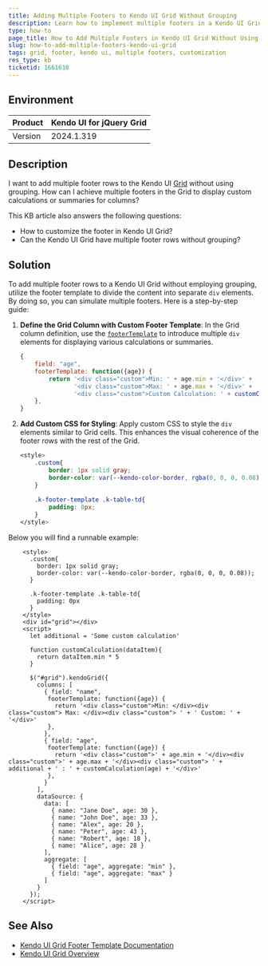 ```yaml
---
title: Adding Multiple Footers to Kendo UI Grid Without Grouping
description: Learn how to implement multiple footers in a Kendo UI Grid without using grouping.
type: how-to
page_title: How to Add Multiple Footers in Kendo UI Grid Without Using Grouping
slug: how-to-add-multiple-footers-kendo-ui-grid
tags: grid, footer, kendo ui, multiple footers, customization
res_type: kb
ticketid: 1661610
---
```


## Environment

| Product | Kendo UI for jQuery Grid |
| --- | --- |
| Version | 2024.1.319 |

## Description

I want to add multiple footer rows to the Kendo UI [Grid](https://docs.telerik.com/kendo-ui/api/javascript/ui/grid) without using grouping. How can I achieve multiple footers in the Grid to display custom calculations or summaries for columns?

This KB article also answers the following questions:
- How to customize the footer in Kendo UI Grid?
- Can the Kendo UI Grid have multiple footer rows without grouping?

## Solution

To add multiple footer rows to a Kendo UI Grid without employing grouping, utilize the footer template to divide the content into separate `div` elements. By doing so, you can simulate multiple footers. Here is a step-by-step guide:

1. **Define the Grid Column with Custom Footer Template**: In the Grid column definition, use the [`footerTemplate`](/api/javascript/ui/grid/configuration/columns.footertemplate) to introduce multiple `div` elements for displaying various calculations or summaries.

    ```javascript
    { 
        field: "age",
        footerTemplate: function({age}) {            
            return '<div class="custom">Min: ' + age.min + '</div>' +
                   '<div class="custom">Max: ' + age.max + '</div>' +
                   '<div class="custom">Custom Calculation: ' + customCalculation(age) + '</div>';
        },
    }
    ```

2. **Add Custom CSS for Styling**: Apply custom CSS to style the `div` elements similar to Grid cells. This enhances the visual coherence of the footer rows with the rest of the Grid.

    ```css
    <style>
        .custom{
            border: 1px solid gray;
            border-color: var(--kendo-color-border, rgba(0, 0, 0, 0.08));
        }
        
        .k-footer-template .k-table-td{
            padding: 0px;
        }
    </style>
    ```

Below you will find a runnable example:

```dojo
    <style>
      .custom{
        border: 1px solid gray;
        border-color: var(--kendo-color-border, rgba(0, 0, 0, 0.08));
      }

      .k-footer-template .k-table-td{
        padding: 0px 
      }
    </style>
    <div id="grid"></div>
    <script>      
      let additional = 'Some custom calculation'

      function customCalculation(dataItem){        
        return dataItem.min * 5
      }

      $("#grid").kendoGrid({
        columns: [
          { field: "name",
           footerTemplate: function({age}) {            
             return '<div class="custom">Min: </div><div class="custom"> Max: </div><div class="custom"> ' + ' Custom: ' + '</div>'
           },
          },
          { field: "age",
           footerTemplate: function({age}) {            
             return '<div class="custom">' + age.min + '</div><div class="custom">' + age.max + '</div><div class="custom"> ' + additional + ' : ' + customCalculation(age) + '</div>'
           },
          }
        ],
        dataSource: {
          data: [
            { name: "Jane Doe", age: 30 },
            { name: "John Doe", age: 33 },
            { name: "Alex", age: 20 },
            { name: "Peter", age: 43 },
            { name: "Robert", age: 18 },
            { name: "Alice", age: 28 }
          ],
          aggregate: [
            { field: "age", aggregate: "min" },
            { field: "age", aggregate: "max" }
          ]
        }
      });
    </script>
```



## See Also

- [Kendo UI Grid Footer Template Documentation](https://docs.telerik.com/kendo-ui/api/javascript/ui/grid/configuration/columns.footertemplate)
- [Kendo UI Grid Overview](https://docs.telerik.com/kendo-ui/controls/grid/overview)
